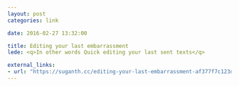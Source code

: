 ```yaml
---
layout: post
categories: link

date: 2016-02-27 13:32:00

title: Editing your last embarrassment
lede: <q>In other words Quick editing your last sent texts</q>

external_links:
- url: "https://suganth.cc/editing-your-last-embarrassment-af377f7c123d"
---
```

